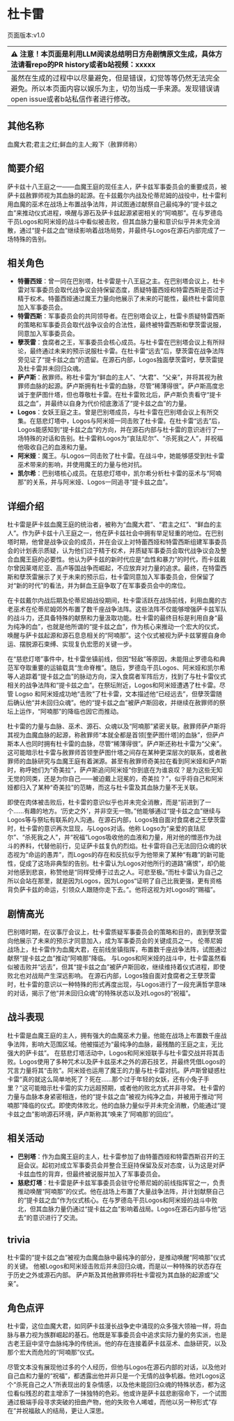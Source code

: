 # 杜卡雷
页面版本:v1.0
 

| :warning: 注意！本页面是利用LLM阅读总结明日方舟剧情原文生成，具体方法请看repo的PR history或者b站视频：xxxxx           |
|:----------------------------|
| 虽然在生成的过程中以尽量避免，但是错误，幻觉等等仍然无法完全避免。所以本页面内容以娱乐为主，切勿当成一手来源。发现错误请open issue或者b站私信作者进行修改。|



## 其他名称
血魔大君;君主之红;鲜血的主人;殿下（赦罪师称）
## 简要介绍
萨卡兹十八王庭之一——血魔王庭的现任主人，萨卡兹军事委员会的重要成员，被萨卡兹赦罪师视为其血脉的起源。在卡兹戴尔内战及伦蒂尼姆的战役中，杜卡雷利用血魔的巫术在战场上布置战争法阵，并试图通过献祭自己最纯净的“提卡兹之血”来推动仪式进程，唤醒与源石及萨卡兹起源紧密相关的“阿喃那”。在与罗德岛干员Logos和阿米娅的战斗中看似被击败，但其血脉力量和意识似乎并未完全消散，通过“提卡兹之血”继续影响着战场局势，并最终与Logos在源石内部完成了一场特殊的告别。
## 相关角色
-   **特蕾西娅**：曾一同在巴别塔，杜卡雷是十八王庭之主。在巴别塔会议上，杜卡雷对军事委员会取代战争议会持保留态度，质疑特蕾西娅和特雷西斯是否过于精于权术。特蕾西娅通过魔王力量向他展示了未来的可能性，最终杜卡雷同意加入军事委员会。
-   **特雷西斯**：军事委员会的共同领导者。在巴别塔会议上，杜雷卡质疑特雷西斯的策略和军事委员会取代战争议会的合法性，最终被特雷西斯和孽茨雷说服，同意加入军事委员会。
-   **孽茨雷**：食腐者之王，军事委员会核心成员。与杜卡雷在巴别塔会议上有所辩论，最终通过未来的预示说服杜卡雷。在杜卡雷“远去”后，孽茨雷在战争法阵旁见证了“提卡兹之血”的遗留。在源石内部，Logos独面孽茨雷时，孽茨雷提及杜卡雷并未回归众魂。
-   **萨卢斯**：赦罪师。称杜卡雷为“鲜血的主人”、“大君”、“父亲”，并将其视为赦罪师血脉的起源。萨卢斯拥有杜卡雷的血脉，尽管“稀薄得很”。萨卢斯高度忠诚于奎萨图什塔，但也尊敬杜卡雷。在杜卡雷败北后，萨卢斯负责看守“提卡兹之血”，并最终以自身为代价彻底激活了“提卡兹之血”的力量。
-   **Logos**：女妖王庭之主。曾是巴别塔成员，与杜卡雷在巴别塔会议上有所交集。在慈悲灯塔中，Logos与阿米娅一同击败了杜卡雷。在杜卡雷“远去”后，Logos能感知到“提卡兹之血”的方向，并在源石内部与杜卡雷的意识进行了一场特殊的对话和告别。杜卡雷称Logos为“哀珐尼尔”、“杀死我之人”，并祝福他吸收自己的血液和力量。
-   **阿米娅**：魔王。与Logos一同击败了杜卡雷。在战斗中，她能够感受到杜卡雷巫术带来的影响，并使用魔王的力量与他对抗。
-   **凯尔希**：巴别塔核心成员。在慈悲灯塔中，凯尔希分析杜卡雷的巫术与“阿喃那”的关系，并与阿米娅、Logos一同追寻“提卡兹之血”。
## 详细介绍
杜卡雷是萨卡兹血魔王庭的统治者，被称为“血魔大君”、“君主之红”、“鲜血的主人”。作为萨卡兹十八王庭之一，他在萨卡兹社会中拥有举足轻重的地位。在巴别塔时期，他曾是战争议会的成员，并在会议上对特蕾西娅和特雷西斯组建军事委员会的计划表示质疑，认为他们过于精于权术，并质疑军事委员会取代战争议会及整合血魔王庭的必要性。他认为萨卡兹的新时代应是“血性和暴力”的时代，而卡兹戴尔曾因莱塔尼亚、高卢等国战争而崛起，不应放弃对力量的追求。最终，在特雷西斯和孽茨雷展示了关于未来的预示后，杜卡雷同意加入军事委员会，但保留了对“新的时代”的看法，并为鲜血王庭争取了在军事委员会中的席位。

在卡兹戴尔内战后期及伦蒂尼姆战役期间，杜卡雷活跃在战场前线，利用血魔的古老巫术在伦蒂尼姆郊外布置了数千座战争法阵。这些法阵不仅能够增强萨卡兹军队的战斗力，还具备特殊的献祭和力量汲取功能。杜卡雷的最终目标是利用自身“最为纯净的血”，也就是他所谓的“提卡兹之血”，作为核心来推动一个宏大的仪式，唤醒与萨卡兹起源和源石息息相关的“阿喃那”。这个仪式被视为萨卡兹掌握自身命运、摆脱源石束缚、实现复仇宏愿的关键一步。

在“慈悲灯塔”事件中，杜卡雷坐镇前线，但因“轻敌”等原因，未能阻止罗德岛和典范军夺取重要的运输载具“生命脊椎”。随后，罗德岛干员Logos、阿米娅和凯尔希等人追踪着“提卡兹之血”的脉动方向，深入食腐者军阵后方，找到了与杜卡雷仪式相关的战争法阵和“提卡兹之血”。在祭坛附近，Logos和阿米娅遭遇了杜卡雷。尽管 Logso 和阿米娅成功地“击败”了杜卡雷，文本描述他“已经远去”，但孽茨雷随后确认他“并未回归众魂”。他的“提卡兹之血”被萨卢斯回收，并继续在赦罪师的祭坛上运作，“阿喃那”的降临也因它而推动。

杜卡雷的力量与血脉、巫术、源石、众魂以及“阿喃那”紧密关联。赦罪师萨卢斯将其视为血魔血脉的起源，称赦罪师“本就全都是首领[奎萨图什塔]的血脉”，但萨卢斯本人也同时拥有杜卡雷的血脉，尽管“稀薄得很”。萨卢斯还称杜卡雷为“父亲”。这可能暗示杜卡雷与赦罪师首领奎萨图什塔之间存在某种更深层次的联系，或者赦罪师的血脉研究与血魔王庭有着渊源。甚至有赦罪师奇美拉在看到阿米娅和萨卢斯时，称呼她们为“奇美拉”，萨卢斯追问阿米娅“你到底在为谁哀叹？是为这些无知无觉的同类，还是为你自己——被迫戴上冠冕的，奇美拉？”，似乎将自己和阿米娅都归入了某种“奇美拉”的范畴，而这与杜卡雷及其血脉力量不无关联。

即使在肉体被击败后，杜卡雷的意识似乎也并未完全消散，而是“前进到了一个......有趣的地方。‘历史之外’，并非空无一物。”他能够通过“提卡兹之血”继续与Logos等与祭坛有联系的人沟通。在源石内部，Logos独自面对食腐者之王孽茨雷时，杜卡雷的意识再次显现，与Logos对话。他称 Logso为“亲爱的哀珐尼尔”、“杀死我之人”，并“祝福”Logos吸收他的血液和力量，用对他的憎恶作为战斗的养料，代替他前行，见证萨卡兹复仇的烈焰。杜卡雷将自己无法回归众魂的状态视为“命运的愚弄”，而Logos的存在和反抗似乎为他带来了某种“有趣”的新可能性，促成了这场非典型的告别。杜卡雷认为Logos对他所行的道路“痛恨”，却仍能对他感到悲哀，称赞他是“同样受缚于过去之人。可悲至极。”而杜卡雷认为自己之所以会站在那里，就是因为Logos，因为Logos“证明了自己比我更强，更有资格背负萨卡兹的命运，引领众人跟随你走下去。”。他将这视为对Logos的“赐福”。
## 剧情高光
巴别塔时期，在议事厅会议上，杜卡雷质疑军事委员会的策略和目的，直到孽茨雷向他展示了未来的预示才同意加入，成为军事委员会的关键成员之一。
伦蒂尼姆战场上，杜卡雷作为血魔大君，在前线坐镇指挥，布置数千座战争法阵，试图通过献祭“提卡兹之血”推动“阿喃那”降临。
与Logos和阿米娅的战斗中，杜卡雷虽然看似被击败并“远去”，但其“提卡兹之血”被萨卢斯回收，继续维持着仪式进程，即使败北也对战局产生深远影响。
在源石内部，Logos独自面对食腐者之王孽茨雷时，杜卡雷的意识以一种特殊的形式再度出现，与Logos进行了一段充满哲学意味的对话，揭示了他“并未回归众魂”的特殊状态以及对Logos的“祝福”。
## 战斗表现
杜卡雷是血魔王庭的主人，拥有强大的血魔巫术力量。他能在战场上布置数千座战争法阵，影响大范围区域。他被描述为“最纯净的血脉，最残酷的王庭之主，无比强大的萨卡兹”。
在慈悲灯塔活动中，Logos和阿米娅联手与杜卡雷交战并将其击败。Logos使用了多种咒术以及萨卡兹巫术之外的源石技艺，并最终凭借Logos的咒言力量将其“击败”。阿米娅也运用了魔王的力量与杜卡雷对抗。萨卢斯曾疑惑杜卡雷“真的就这么简单地死了？死在......那个过于年轻的女妖，还有小兔子手里？”这可能暗示杜卡雷的实力远超预期，或者他的败北方式并非寻常。
杜卡雷的力量与血脉本身紧密相连，他的“提卡兹之血”被视为纯净之血，并被用于推动“阿喃那”降临的仪式。即使肉体败北，他的血脉力量似乎并未完全消散，仍能通过“提卡兹之血”影响源石环境，萨卢斯称其“唤来了‘阿喃那’的回应”。
## 相关活动
-   **巴别塔**：作为血魔王庭的主人，杜卡雷参加了由特蕾西娅和特雷西斯召开的王庭会议。起初对成立军事委员会并整合王庭持保留及反对态度，认为这是对萨卡兹血性的背弃，但最终被说服并加入了军事委员会。
-   **慈悲灯塔**：杜卡雷是萨卡兹军事委员会驻守伦蒂尼姆的前线指挥官之一，负责推动唤醒“阿喃那”的仪式。他在战场上布置了大量战争法阵，并计划献祭自己的“提卡兹之血”作为仪式核心。在与罗德岛干员Logos和阿米娅的战斗中败北，但其血脉力量仍通过“提卡兹之血”影响着战局。Logos在源石内部与他“远去”的意识进行了交流。
## trivia
杜卡雷的“提卡兹之血”被视为血魔血脉中最纯净的部分，是推动唤醒“阿喃那”仪式的关键。
他被Logos和阿米娅击败后并未回归众魂，而是以一种特殊的状态存在于历史之外或源石内部。
萨卢斯及其他赦罪师将杜卡雷视为其血脉的起源或“父亲”。
## 角色点评
杜卡雷，这位血魔大君，如同萨卡兹漫长战争史中涌现的众多强大领袖一样，将血脉与暴力视为族群崛起的基石。他既是军事委员会中追求实际力量的务实派，也是古老王庭中坚守血脉纯净的传统派。他的存在连接着萨卡兹巫术、血脉研究，以及那个宏大而危险的“阿喃那”仪式。

尽管文本没有展现他过多的个人经历，但他与Logos在源石内部的对话，以及他对自己血和力量的“祝福”，都透露出他并非只是一个无情的战争机器。他对Logos这个“杀死自己之人”所表现出的复杂情感，以及他未能回归众魂的特殊状态，都为这位看似残忍的君主增添了一抹独特的色彩。他或许是萨卡兹悲剧宿命下，一个试图通过极端手段寻求突破的扭曲产物，他的失败令人唏嘘，而他以另一种形式“存在”并祝福敌人的结局，更让人深思。